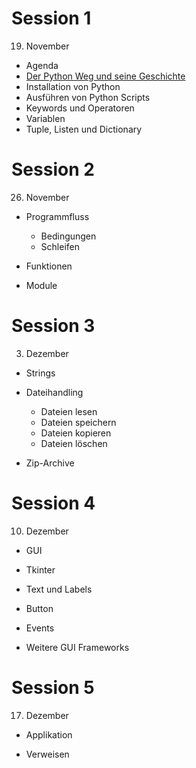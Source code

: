 # Session 1

19. November

* Agenda
* [Der Python Weg und seine Geschichte](session1/python_way.md)
* Installation von Python
* Ausführen von Python Scripts
* Keywords und Operatoren
* Variablen
* Tuple, Listen und Dictionary

# Session 2

26. November

* Programmfluss
  * Bedingungen
  * Schleifen

* Funktionen
* Module

# Session 3

03. Dezember

* Strings

* Dateihandling
  * Dateien lesen
  * Dateien speichern
  * Dateien kopieren
  * Dateien löschen
* Zip-Archive

# Session 4

10. Dezember

* GUI
* Tkinter
* Text und Labels
* Button

* Events
* Weitere GUI Frameworks

# Session 5

17. Dezember

* Applikation 

* Verweisen
